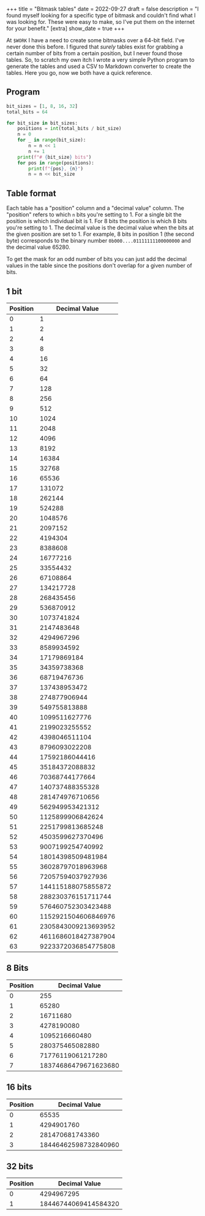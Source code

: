 +++
title = "Bitmask tables"
date = 2022-09-27
draft = false
description = "I found myself looking for a specific type of bitmask and couldn't find what I was looking for. These were easy to make, so I've put them on the internet for your benefit."
[extra]
show_date = true
+++

At `$WORK` I have a need to create some bitmasks over a 64-bit field. I've never done this before. I figured that *surely* tables exist for grabbing a certain number of bits from a certain position, but I never found those tables. So, to scratch my own itch I wrote a very simple Python program to generate the tables and used a CSV to Markdown converter to create the tables. Here you go, now we both have a quick reference.

## Program
```python
bit_sizes = [1, 8, 16, 32]
total_bits = 64

for bit_size in bit_sizes:
    positions = int(total_bits / bit_size)
    n = 0
    for _ in range(bit_size):
        n = n << 1
        n += 1
    print(f"# {bit_size} bits")
    for pos in range(positions):
        print(f"{pos}, {n}")
        n = n << bit_size
```

## Table format
Each table has a "position" column and a "decimal value" column. The "position" refers to which `n` bits you're setting to 1. For a single bit the position is which individual bit is 1. For 8 bits the position is which 8 bits you're setting to 1. The decimal value is the decimal value when the bits at the given position are set to 1. For example, 8 bits in position 1 (the second byte) corresponds to the binary number `0b000....01111111100000000` and the decimal value 65280.

To get the mask for an odd number of bits you can just add the decimal values in the table since the positions don't overlap for a given number of bits.

## 1 bit
|Position|Decimal Value       |
|--------|--------------------|
|0       | 1                  |
|1       | 2                  |
|2       | 4                  |
|3       | 8                  |
|4       | 16                 |
|5       | 32                 |
|6       | 64                 |
|7       | 128                |
|8       | 256                |
|9       | 512                |
|10      | 1024               |
|11      | 2048               |
|12      | 4096               |
|13      | 8192               |
|14      | 16384              |
|15      | 32768              |
|16      | 65536              |
|17      | 131072             |
|18      | 262144             |
|19      | 524288             |
|20      | 1048576            |
|21      | 2097152            |
|22      | 4194304            |
|23      | 8388608            |
|24      | 16777216           |
|25      | 33554432           |
|26      | 67108864           |
|27      | 134217728          |
|28      | 268435456          |
|29      | 536870912          |
|30      | 1073741824         |
|31      | 2147483648         |
|32      | 4294967296         |
|33      | 8589934592         |
|34      | 17179869184        |
|35      | 34359738368        |
|36      | 68719476736        |
|37      | 137438953472       |
|38      | 274877906944       |
|39      | 549755813888       |
|40      | 1099511627776      |
|41      | 2199023255552      |
|42      | 4398046511104      |
|43      | 8796093022208      |
|44      | 17592186044416     |
|45      | 35184372088832     |
|46      | 70368744177664     |
|47      | 140737488355328    |
|48      | 281474976710656    |
|49      | 562949953421312    |
|50      | 1125899906842624   |
|51      | 2251799813685248   |
|52      | 4503599627370496   |
|53      | 9007199254740992   |
|54      | 18014398509481984  |
|55      | 36028797018963968  |
|56      | 72057594037927936  |
|57      | 144115188075855872 |
|58      | 288230376151711744 |
|59      | 576460752303423488 |
|60      | 1152921504606846976|
|61      | 2305843009213693952|
|62      | 4611686018427387904|
|63      | 9223372036854775808|

## 8 Bits
|Position|Decimal Value       |
|--------|--------------------|
|0       | 255                |
|1       | 65280              |
|2       | 16711680           |
|3       | 4278190080         |
|4       | 1095216660480      |
|5       | 280375465082880    |
|6       | 71776119061217280  |
|7       | 18374686479671623680|

## 16 bits
|Position|Decimal Value       |
|--------|--------------------|
|0       | 65535              |
|1       | 4294901760         |
|2       | 281470681743360    |
|3       | 18446462598732840960|

## 32 bits
|Position|Decimal Value       |
|--------|--------------------|
|0       | 4294967295         |
|1       | 18446744069414584320|
